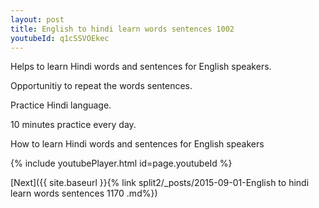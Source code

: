 ```yaml
---
layout: post
title: English to hindi learn words sentences 1002 
youtubeId: q1cSSVOEkec
---
```

 
 
Helps to learn Hindi words and sentences for English speakers.

Opportunitiy to repeat the words sentences. 

Practice Hindi language. 
 
10 minutes practice every day. 
 
How to learn Hindi words and sentences for English speakers 
 
{% include youtubePlayer.html id=page.youtubeId %}
 
 
[Next]({{ site.baseurl }}{% link  split2/_posts/2015-09-01-English to hindi learn words sentences 1170 .md%})
 
